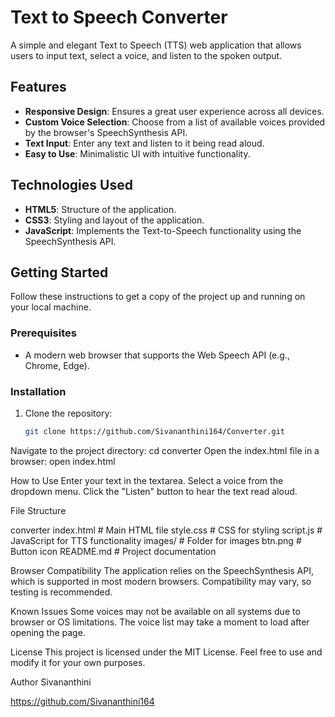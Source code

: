 # Text to Speech Converter
A simple and elegant Text to Speech (TTS) web application that allows users to input text, select a voice, and listen to the spoken output.

## Features
- **Responsive Design**: Ensures a great user experience across all devices.
- **Custom Voice Selection**: Choose from a list of available voices provided by the browser's SpeechSynthesis API.
- **Text Input**: Enter any text and listen to it being read aloud.
- **Easy to Use**: Minimalistic UI with intuitive functionality.

## Technologies Used
- **HTML5**: Structure of the application.
- **CSS3**: Styling and layout of the application.
- **JavaScript**: Implements the Text-to-Speech functionality using the SpeechSynthesis API.

## Getting Started
Follow these instructions to get a copy of the project up and running on your local machine.

### Prerequisites
- A modern web browser that supports the Web Speech API (e.g., Chrome, Edge).

### Installation
1. Clone the repository:
   ```bash
   git clone https://github.com/Sivananthini164/Converter.git
Navigate to the project directory:
cd converter
Open the index.html file in a browser:
open index.html

How to Use
Enter your text in the textarea.
Select a voice from the dropdown menu.
Click the "Listen" button to hear the text read aloud.

File Structure

converter
index.html      # Main HTML file
style.css       # CSS for styling
script.js       # JavaScript for TTS functionality
images/         # Folder for images
   btn.png     # Button icon
README.md       # Project documentation

Browser Compatibility
The application relies on the SpeechSynthesis API, which is supported in most modern browsers. Compatibility may vary, so testing is recommended.

Known Issues
Some voices may not be available on all systems due to browser or OS limitations.
The voice list may take a moment to load after opening the page.

License
This project is licensed under the MIT License. Feel free to use and modify it for your own purposes.

Author
Sivananthini

https://github.com/Sivananthini164
